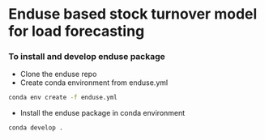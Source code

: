 # Enduse based stock turnover model for load forecasting

### To install and develop enduse package
- Clone the enduse repo
- Create conda environment from enduse.yml
```cmd
conda env create -f enduse.yml
```
- Install the enduse package in conda environment
```cmd
conda develop .
```